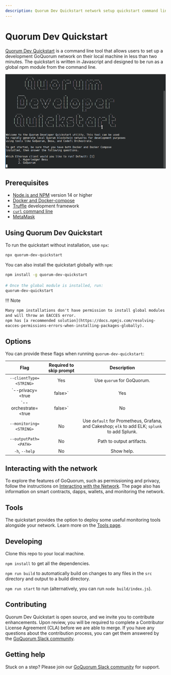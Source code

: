 ```yaml
---
description: Quorum Dev Quickstart network setup quickstart command line tool
---
```


# Quorum Dev Quickstart

[Quorum Dev Quickstart](https://github.com/ConsenSys/quorum-dev-quickstart) is a command line tool that allows
users to set up a development GoQuorum network on their local machine in less than two minutes.
The quickstart is written in Javascript and designed to be run as a global npm module from the command line.

![Quorum Dev Quickstart terminal demo](../../images/quickstart/quorum-dev-quickstart.gif)

## Prerequisites

* [Node.js and NPM](https://docs.npmjs.com/downloading-and-installing-node-js-and-npm) version 14 or higher
* [Docker and Docker-compose](https://docs.docker.com/compose/install/)
* [Truffle](https://www.trufflesuite.com/truffle) development framework
* [`curl` command line](https://curl.haxx.se/download.html)
* [MetaMask](https://metamask.io/)

## Using Quorum Dev Quickstart

To run the quickstart without installation, use `npx`:

```sh
npx quorum-dev-quickstart
```

You can also install the quickstart globally with `npm`:

```Bash
npm install -g quorum-dev-quickstart

# Once the global module is installed, run:
quorum-dev-quickstart
```

!!! Note

    Many npm installations don't have permission to install global modules and will throw an EACCES error.
    npm has [a recommended solution](https://docs.npmjs.com/resolving-eacces-permissions-errors-when-installing-packages-globally).

## Options

You can provide these flags when running `quorum-dev-quickstart`:

| Flag                         | Required to skip prompt | Description                                                                             |
| :--------------------------: | :---------------------: | :-------------------------------------------------------------------------------------: |
| `--clientType=<STRING>`      | Yes                     | Use `quorum` for GoQuorum.                                                              |
| `--privacy=<true|false>`     | Yes                     | Enables or disables private transaction support.                                        |
| `--orchestrate=<true|false>` | No                      | Enables support for [ConsenSys Orchestrate](https://consensys.net/codefi/orchestrate/). |
| `--monitoring=<STRING>`      | No                      | Use `default` for Prometheus, Grafana, and Cakeshop; `elk` to add ELK; `splunk` to add Splunk. |
| `--outputPath=<PATH>`        | No                      | Path to output artifacts.                                                               |
| `-h`, `--help`               | No                      | Show help.                                                                              |

## Interacting with the network

To explore the features of GoQuorum, such as permissioning and privacy, follow the instructions on
[Interacting with the Network](./Using-the-Quickstart.md).
The page also has information on smart contracts, dapps, wallets, and monitoring the network.

## Tools

The quickstart provides the option to deploy some useful monitoring tools alongside your network.
Learn more on the [Tools page](./Tools.md).

## Developing

Clone this repo to your local machine.

`npm install` to get all the dependencies.

`npm run build` to automatically build on changes to any files in the `src` directory and output to a build directory.

`npm run start` to run (alternatively, you can run `node build/index.js`).

## Contributing

Quorum Dev Quickstart is open source, and we invite you to contribute enhancements.
Upon review, you will be required to complete a Contributor License Agreement (CLA) before we are able to merge.
If you have any questions about the contribution process, you can get them answered by the [GoQuorum Slack community].

## Getting help

Stuck on a step? Please join our [GoQuorum Slack community] for support.

[GoQuorum Slack community]: https://www.goquorum.com/slack-inviter

